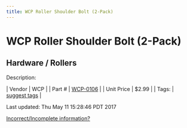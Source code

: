 ```yaml
---
title: WCP Roller Shoulder Bolt (2-Pack)
---
```


# WCP Roller Shoulder Bolt (2-Pack)
## Hardware / Rollers
Description: 	 

| Vendor | WCP | 
| Part # | [WCP-0106](http://www.wcproducts.net/WCP-0106) | 
| Unit Price | $2.99 | 
| Tags: | [suggest tags](https://docs.google.com/forms/d/e/1FAIpQLSeWyY8v3RgOty-MyWmh9U0iivNYN_molChYyS-0U-o-kOAv_g/viewform) | 

Last updated: Thu May 11 15:28:46 PDT 2017

 [Incorrect/Incomplete information?](https://docs.google.com/forms/d/e/1FAIpQLSeWyY8v3RgOty-MyWmh9U0iivNYN_molChYyS-0U-o-kOAv_g/viewform)